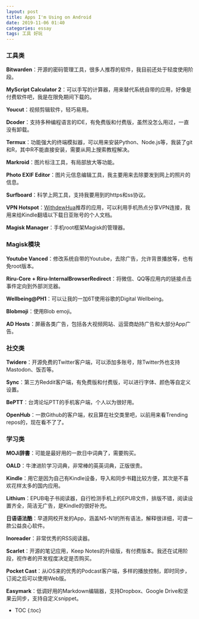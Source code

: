 ```yaml
---
layout: post
title: Apps I'm Using on Android
date: 2019-11-06 01:40
categories: essay
tags: 工具 好玩
---
```


### 工具类

**Bitwarden**：开源的密码管理工具，很多人推荐的软件，我目前还处于轻度使用阶段。

**MyScript Calculator 2**：可以手写的计算器，用来替代系统自带的应用，好像是付费软件吧，我是在限免期间下载的。

**Youcut**：视频剪辑软件，轻巧易用。

**Dcoder**：支持多种编程语言的IDE，有免费版和付费版，虽然没怎么用过，一直没有卸载。

**Termux**：功能强大的终端模拟器，可以用来安装Python、Node.js等，我装了git和R，其中R不能直接安装，需要从网上搜索教程解决。

**Markroid**：图片标注工具，有局部放大等功能。

**Photo EXIF Editor**：图片元信息编辑工具，我主要用来去除要发到网上的照片的信息。

**Surfboard**：科学上网工具，支持我要用到的https和ss协议。

**VPN Hotspot**：[WithdewHua](https://withdewhua.space/)推荐的应用，可以利用手机热点分享VPN连接，我用来给Kindle翻墙以下载日亚账号的个人文档。

**Magisk Manager**：手机root框架Magisk的管理器。

### Magisk模块

**Youtube Vanced**：修改系统自带的Youtube，去除广告，允许背景播放等，也有免root版本。

**Riru-Core + Riru-InternalBrowserRedirect**：将微信、QQ等应用内的链接点击事件定向到外部浏览器。

**Wellbeing@PH1**：可以让我的一加6T使用谷歌的Digital Wellbeing。

**Blobmoji**：使用Blob emoji。

**AD Hosts**：屏蔽各类广告，包括各大视频网站、运营商劫持广告和大部分App广告。

### 社交类

**Twidere**：开源免费的Twitter客户端，可以添加多账号，除Twitter外也支持Mastodon、饭否等。

**Sync**：第三方Reddit客户端，有免费版和付费版，可以进行字体、颜色等自定义设置。

**BePTT**：台湾论坛PTT的手机客户端，个人以为很好用。

**OpenHub**：一款Github的客户端，权且算在社交类里吧，以前用来看Trending repos的，现在看不了了。

### 学习类

**MOJi辞書**：可能是最好用的一款日中词典了，需要购买。

**OALD**：牛津进阶学习词典，非常棒的英英词典，正版很贵。

**Kindle**：用它是因为自己有Kindle设备，导入和同步书籍比较方便，其次是不喜欢花样太多的国内应用。

**Lithium**：EPUB电子书阅读器，自行检测手机上的EPUB文件，排版不错，阅读设置齐全，简洁无广告，是Kindle的很好补充。

**日语语法酷**：早道网校开发的App，涵盖N5-N1的所有语法，解释很详细，可谓一款公益良心软件。

**Inoreader**：非常优秀的RSS阅读器。

**Scarlet**：开源的笔记应用，Keep Notes的升级版，有付费版本。我还在试用阶段，视作者的开发程度决定是否购买。

**Pocket Cast**：从iOS来的优秀的Podcast客户端，多样的播放控制，即时同步，订阅之后可以使用Web版。

**Easymark**：低调好用的Markdown编辑器，支持Dropbox、Google Drive和坚果云同步，支持自定义snippet。


* TOC
{:toc}